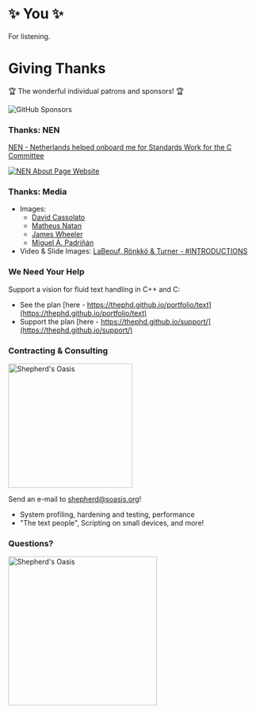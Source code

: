 # ✨ You ✨

For listening.




# Giving Thanks

🏆 The wonderful individual patrons and sponsors! 🏆

<img src="resources/Sponsors.png" alt="GitHub Sponsors"/>


### Thanks: NEN

[NEN - Netherlands helped onboard me for Standards Work for the C Committee](https://www.nen.nl/About-NEN.htm)

[![NEN About Page Website](resources/NEN.png)](https://www.nen.nl/About-NEN.htm)


### Thanks: Media

- Images:
  - [David Cassolato](https://instagram.com/david.cassolato)
  - [Matheus Natan](https://twitter.com/theunatan)
  - [James Wheeler](https://twitter.com/souvenirpixels)
  - [Miguel Á. Padriñán](https://twitter.com/padrinan)
- Video & Slide Images: [LaBeouf, Rönkkö & Turner - #INTRODUCTIONS](http://labeoufronkkoturner.com/projects/introductions/)


### We Need Your Help

Support a vision for fluid text handling in C++ and C:

- See the plan [here - https://thephd.github.io/portfolio/text](https://thephd.github.io/portfolio/text)
- Support the plan [here - https://thephd.github.io/support/](https://thephd.github.io/support/)


### Contracting & Consulting

<img src="resources/soasis.png" alt="Shepherd's Oasis" width="250px" height="250px" style="border: 0; background: none; box-shadow : none;"/>
<br/>

Send an e-mail to [shepherd@soasis.org](mailto:shepherd@soasis.org)!

- System profiling, hardening and testing, performance
- "The text people", Scripting on small devices, and more!


### Questions?

<img src="resources/soasis.png" alt="Shepherd's Oasis" width="300px" height="300px" style="border: 0; background: none; box-shadow : none;"/>
<br/>
